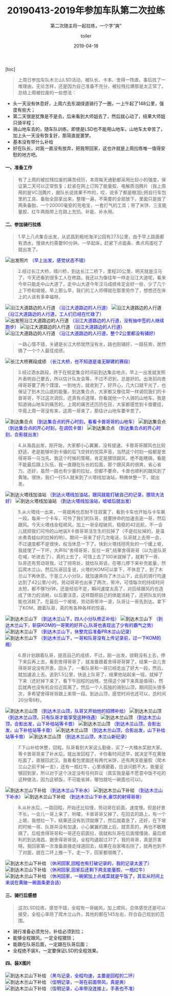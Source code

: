 ﻿---
layout:     post
title:      20190413-2019年参加车队第二次拉练
subtitle:   第二次随主将一起拉练，一个字“爽”
date:       2019-04-18
author:     toiler
header-img: img/bike-img/20190413/9999.jpg
catalog: true
tags:
    - 休闲
    - 骑行活动
---
[toc]
> 上周日参加车队木兰山LSD活动，被队长、卡本、舍得一阵虐。事后找了一堆理由，无论怎样，还是因为自己准备不充分，被拉残拉爆那是太正常了。总结上周被拉废的一些想法：
- 头一天没有休息好，上周六去东湖绿道骑行了一圈，一上午起了148公里，强度有些大；
- 第二天很是犹豫是不是去，后来看到大师姐去了，然后就心动了，结果大师姐只骑半程；
- 骑山地车去的，随车队训练，即使是LSD也不能用山地车，山地车太幸苦了，加上头一天没有恢复好，那简直是噩梦。
- 基本没有带什么补给
- 好在队长，对我一直没有放弃，把我带回家，这也许就是上周拉练唯一值得安慰的地方吧。

#### 一、准备工作
> 有了上周的被拉残拉废的痛苦经历，本周每天通勤都采用比较小的强度，保证第二天可以正常恢复；赶紧在网上订购了能量胶、电解质泡腾片（我上周用的是VC泡腾片，据队长说效果不咋的，哎，说多了都是眼泪);把自行车包里的工具、备胎全部拿出来，整理一遍，不需要的全部放下，里面只是放了两条备胎，一个20000毫安的充电宝，一套打气的工具；带了米饼、三支能量胶、红牛两瓶带上在路上充饥、补能、补水用。

#### 二、参加骑行拉练
> 1.早上八点集合出发，从武昌到极地海洋公园有27.5公里，由于早上路面都有洒水，慢骑大约需要90分钟。一早起床，赶紧下点面条、煮点鸡蛋吃了就出发了。

![出发照片](https://laodongrenmin.github.io/img/bike-img/20190413/0006.jpg) <font color='#0000FF' font-size='18px'>（早上出发，感觉状态不错）</font>

> 2.经过长江大桥，晴川桥，到达长江二桥下，里程20公里，明天就是汉马了，今天还看到很多工人在修路，我还以为像往年一样走沿江大道呢，看来今年只能走中山大道了，走中山大道今年汉马成绩肯定会好一些，少了几个上下桥和坡坡。早上那么早，我们的工人师傅就在那里劳作了，想想还在床上的人该有多幸福呀。

![沿江大道路边的人行道](https://laodongrenmin.github.io/img/bike-img/20190413/0007.jpg) <font color='#0000FF' font-size='18px'>（沿江大道路边的人行道）</font>
![沿江大道路边的人行道](https://laodongrenmin.github.io/img/bike-img/20190413/0008.jpg) <font color='#0000FF' font-size='18px'>（沿江大道路边的人行道，工人们已经在忙碌了）</font>
![出发照沿江大道路边的人行道](https://laodongrenmin.github.io/img/bike-img/20190413/0009.jpg) <font color='#0000FF' font-size='18px'>（沿江大道路边的人行道，没有抽中签的人继续跑步）</font>
![沿江大道路边的人行道](https://laodongrenmin.github.io/img/bike-img/20190413/0010.jpg) <font color='#0000FF' font-size='18px'>（沿江大道路边的人行道）</font>
![沿江大道路边的人行道](https://laodongrenmin.github.io/img/bike-img/20190413/0011.jpg) <font color='#0000FF' font-size='18px'>（沿江大道路边的人行道，整个2公里都没有铺好）</font>
> 一路心情不错，关键是长江大桥居然没有水，路也刚铺好，一路狂奔，居然搞了一个个人最佳成绩。

![长江大桥赛段成绩](https://laodongrenmin.github.io/img/bike-img/20190413/0000.jpg) <font color='#0000FF' font-size='18px'>（长江大桥，也不知道是谁无聊建的赛段）</font>

> 3.经过洒水路段，终于在规定集合时间前到达集合地点，早上一出发就发照片表明自己要去，所以估计队友会等，不过不迟到，总是好的。出发前向舍得哥哥要了两个馍馍，一到地方，就收到了，好开心，几大口就干光了，也保证了到木兰山底的能量。到达集合点，大家都又像往常一样调侃我们的卡兽哥哥，不过这次调侃，还真有点道理，你看就他一个人骑的山地车。我是知道骑山地车的痛苦的，上周的痛苦还历历在目，大家都感觉到卡兽要挂，毕竟上周一哥没有来，这周一哥来了，那估计山地车要辛苦了。

![到达集合点](https://laodongrenmin.github.io/img/bike-img/20190413/0013.jpg) <font color='#0000FF' font-size='18px'>（到达集合点的开心时刻，看看卡兽哥哥的山地车）</font>
![到达集合点](https://laodongrenmin.github.io/img/bike-img/20190413/0014.jpg) <font color='#0000FF' font-size='18px'>（到达集合点的开心时刻，在调侃卡兽）</font>
![到达集合点](https://laodongrenmin.github.io/img/bike-img/20190413/0022.jpg) <font color='#0000FF' font-size='18px'>（到达集合点的开心时刻，合影就出发）</font>

> 4.从海昌出发，刚开始，大家都小心翼翼，没有提速。卡兽哥哥跟风也比较舒适，老是能够听到卡骚的后飞空转的悦耳声音，当然这个时刻一般都是舍得哥哥一马当先。我这个时候的策略，肯定是猥琐跟风，绝不能瞎搞，看能不能最后跟上队伍，我一直跟在队长的后面，那个跟风真的很爽，省心省力。还好，虽然一路也有少量的拉扯，但都不要命，卡兽也顺利的跟风到了黄陂。很快，我们一行5人就来到了火塔线加油站，稍微休整一下，就出发。

![到达火塔线加油站](https://laodongrenmin.github.io/img/bike-img/20190413/0001.jpg) <font color='#0000FF' font-size='18px'>（到达火塔线加油站，跟风就能打破自己的记录，猥琐大法好）</font>
![到达火塔线加油站](https://laodongrenmin.github.io/img/bike-img/20190413/0023.jpg) <font color='#0000FF' font-size='18px'>（到达火塔线加油站，嘘嘘后就出发）</font>

> 5.从火塔线一出来，一哥就再也忍耐不住寂寞了，看到卡车也开始与卡车飙一段。每来一个卡车，可怜了我们的队哥，就要拼命的加速去追一哥，然后跟风。今天火塔线全程顺风，加上一哥全程破风，稳稳的42巡航，不一会儿就把我们可怜的山地装X卡兽哥哥活生生的拉掉了（不是拉扯掉的，是温水煮青蛙似的拉掉的哟）。期间一哥来了好几次电话，队哥就上去带一会，不过速度都不是很快，权当休息一下了。快到火塔线拐弯处的一个缓上坡，我就使了一下坏，大声叫“舍得哥哥，反拉一哥",结果舍得哥哥（以为是队哥在喊，听进去了），真的上去了，可惜上去了100米就掉了，就剩下一哥、队哥还有劳动哥我。过了拐弯处，就给队哥说，在哪儿停下来补充能量，然后爬木兰山，然后队哥回复说，火塔的KOM可以拿下，不休息了，到了木兰山下再休息。于是三人小分队，就加速奔向了木兰山下，此后的骑行均速达到了42公里/小时。劳动哥哥也出来了两次，带冲，可惜每次的持续时间太短，都不够1分钟，还是经验不足，瞬间速度太高了，对后续跟风的也造成了体力的消耗，以后要注意，这样既把自己的体能消耗了，还把队友的体能也消耗了。在最后一个坡坡，劳动哥带冲一波，队哥让一哥先到达。拿下了KOM，跟着队哥，真的有各种各样的惊喜。

![到达木兰山下](https://laodongrenmin.github.io/img/bike-img/20190413/0024.jpg) <font color='#0000FF' font-size='18px'>（到达木兰山下，四人小分队修正补给）</font>
![到达木兰山下](https://laodongrenmin.github.io/img/bike-img/20190413/0025.jpg) <font color='#0000FF' font-size='18px'>（到达木兰山下，斩获KOM的一哥笑的好开心,队哥也表现出了少有的霸气之势）</font>
![到达木兰山下](https://laodongrenmin.github.io/img/bike-img/20190413/0026.jpg) <font color='#0000FF' font-size='18px'>（到达木兰山下，休整完后准备PR木兰山记录）</font>
![到达木兰山下](https://laodongrenmin.github.io/img/bike-img/20190413/0002.jpg) <font color='#0000FF' font-size='18px'>（到达木兰山下，一哥和队哥没有上传记录前，过一下KOM的瘾）</font>

> 6.原计划跟着队哥，提高自己的成绩，不过，刚一出发，锁鞋没有上去，停下来后再上去，看到舍得哥哥了，就准备跟着舍得哥哥算了，结果一会儿舍得哥哥说没有开表，回头了。一看队哥和一哥已经走出了好大一段，然后，就加速追上去。追到1.5公里，快追上队哥了，结果他站起来一摇，就掉了下来（还好掉下来了，看下午回程的凶残，觉得这个掉下来真是值得)，然后就再也没有机会拉近距离了。然后一个人孤独的骑到山顶，期间回头很多次，多希望舍得哥哥跟上来带一段。到达山顶，感觉时间也还可以，总时间20分零6秒。

![到达木兰山顶](https://laodongrenmin.github.io/img/bike-img/20190413/0015.jpg) <font color='#0000FF' font-size='18px'>（到达木兰山顶，队哥又开始他的招牌补给）</font>
![到达木兰山顶](https://laodongrenmin.github.io/img/bike-img/20190413/0016.jpg) <font color='#0000FF' font-size='18px'>（到达木兰山顶，只有队哥才能享受这种待遇）</font>
![到达木兰山顶](https://laodongrenmin.github.io/img/bike-img/20190413/0019.jpg) <font color='#0000FF' font-size='18px'>（到达木兰山顶，合影出发，山下补给站等卡兽）</font>
![到达木兰山顶](https://laodongrenmin.github.io/img/bike-img/20190413/0027.jpg) <font color='#0000FF' font-size='18px'>（到达木兰山顶，合影出发，山下补给站等卡兽）</font>
![到达木兰山顶](https://laodongrenmin.github.io/img/bike-img/20190413/0028.jpg) <font color='#0000FF' font-size='18px'>（到达木兰山顶，合影出发，山下补给站等卡兽）</font>
![到达木兰山顶](https://laodongrenmin.github.io/img/bike-img/20190413/0003.jpg) <font color='#0000FF' font-size='18px'>（到达木兰山顶，木兰山新纪录）</font>

> 7.下山补给休整，回程。队哥看到大家这么勤奋，买了一大桶水奖励大家。等卡兽哥哥来了补水后，就出发回程了，卡你看时间还早，就决定不在黄陂吃面了，直接回武汉。我看看包里面还有两代米饼，还有两支能量胶（爬木兰山之前干掉一支），还有一瓶红牛，心里琢磨着，应该问题不大，能量足够回到家，所以对于这个决定没有任何异议（其实我是最不愿意中饭不吃的这种做法，因为这顿饭，不可能省掉，哪怕就吃一碗面也可以)。

![到达木兰山下补给](https://laodongrenmin.github.io/img/bike-img/20190413/0030.jpg) <font color='#0000FF' font-size='18px'>（到达木兰山下补水）</font>
![到达木兰山下补给](https://laodongrenmin.github.io/img/bike-img/20190413/0031.jpg) <font color='#0000FF' font-size='18px'>（到达木兰山下补水）</font>
![到达木兰山下补给](https://laodongrenmin.github.io/img/bike-img/20190413/0020.jpg) <font color='#0000FF' font-size='18px'>（到达木兰山下补水,豪饮的射得哥哥）</font>

> 8.从补水后，一路回程，开始还比较慢，劳动哥在前面，速度慢。但是好景不长，一会儿一哥上来了，哟嚯，卡兽哥哥又掉了。在回去的路上，有一个上坡，我想拉一下，结果还没有到顶就爆了，然后就着急了，还好，在下坡的时候一哥、队哥并没有加速，小心翼翼的跟上后，就乖乖的，再也不敢瞎搞了。后程舍得哥哥和一哥还在前面拉，我就和队哥在后面慢慢骑，最后顺利的到达海昌，据舍得哥哥说，全程均速超过31了，我的哥哥，真是厉害呀。我回家第一次准备直接走绿道回去，结果在岳家嘴右拐了，就再也到不了对面，就在二环上推一下，走一下，回家都很晚了。

![到达木兰山下补给](https://laodongrenmin.github.io/img/bike-img/20190413/0005.jpg) <font color='#0000FF' font-size='18px'>（休闲回家,回程也有打破记录的，我的记录太差了）</font>
![到达木兰山下补给](https://laodongrenmin.github.io/img/bike-img/20190413/0004.jpg) <font color='#0000FF' font-size='18px'>（休闲回家,回家后还剩下两支能量胶、一瓶红牛）</font>
![到达木兰山下补给](https://laodongrenmin.github.io/img/bike-img/20190413/0021.jpg) <font color='#0000FF' font-size='18px'>（休闲回家，一碗粥加上点咸菜就是午饭了，其实从时间上来说在黄陂一碗面条更合适）</font>

#### 三、骑行后感想
> 这次LSD拉练，感觉不错，全程有一哥破风，加上顺风，总体感觉还是可以接受，全程心率除了爬木兰山外，其他的都在145左右，符合自己规划的范围。
- 骑行准备必须充分，补给必须到位；
- 能够全程跟风，一定全程猥琐；
- 能跟在队哥后面，一定跟在队哥后面；
- 全程绝不装X，一定要保证LSD的全程效果。

#### 四、装X图片

![到达木兰山下补给](https://laodongrenmin.github.io/img/bike-img/20190413/0099.jpg) <font color='#0000FF' font-size='18px'>（黑鸟记录，全程均速，主要是回程的二环）</font>
![到达木兰山下补给](https://laodongrenmin.github.io/img/bike-img/20190413/0098.jpg) <font color='#0000FF' font-size='18px'>（佳明记录，一哥在前面带风，真是爽）</font>
![到达木兰山下补给](https://laodongrenmin.github.io/img/bike-img/20190413/0097.jpg) <font color='#0000FF' font-size='18px'>（佳明记录，心率带没连接上，手表也不准）</font>
